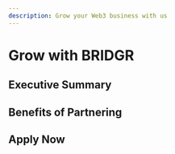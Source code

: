 ```yaml
---
description: Grow your Web3 business with us
---
```


# Grow with BRIDGR

## Executive Summary





## Benefits of Partnering





## Apply Now
